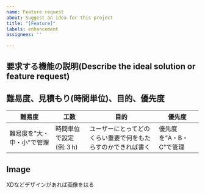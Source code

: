 ```yaml
---
name: Feature request
about: Suggest an idea for this project
title: "[Feature]"
labels: enhancement
assignees: ''

---
```


## 要求する機能の説明(Describe the ideal solution or feature request)
<!--A clear and concise description of what the customer wants to happen. -->

## 難易度、見積もり(時間単位)、目的、優先度
| 難易度 | 工数 | 目的 | 優先度 |
|--------------------| --------------------| --------------------| --------------------|
| 難易度を"大・中・小"で管理| 時間単位で設定(例:３h) | ユーザーにとってどのくらい重要で何をもたらすのかできれば書く | 優先度を”A・B・C”で管理 |

## Image

XDなどデザインがあれば画像をはる

<!--
↓以下かけそうなら書く,なければ消して

## How does this tie into our current product?
Describe whether this request is related to an existing workflow, feature, or otherwise something in the product today. Or, does this open us up to new markets and innovative ideas?

## Who asked for this?
Add more on who asked for this, ie. company, person, how much they pay us, what their tier is, are they a strategic account, etc.
-->